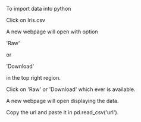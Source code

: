 To import data into python

Click on Iris.csv

A new webpage will open with option

'Raw'

or

'Download'

in the top right region.

Click on 'Raw' or 'Download' which ever is available.

A new webpage will open displaying the data.

Copy the url and paste it in pd.read_csv('url').
